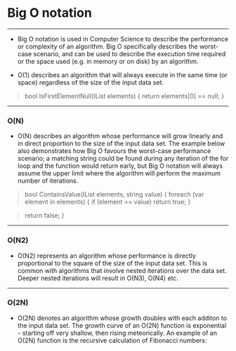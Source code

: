 # Big O notation

---

* Big O notation is used in Computer Science to describe the performance or complexity of an algorithm. Big O specifically describes the worst-case scenario, and can be used to describe the execution time required or the space used (e.g. in memory or on disk) by an algorithm.

- O(1) describes an algorithm that will always execute in the same time (or space) regardless of the size of the input data set.

> bool IsFirstElementNull(IList<string> elements)
> {
>    return elements[0] == null;
> }

___

### O(N)

- O(N) describes an algorithm whose performance will grow linearly and in direct proportion to the size of the input data set. The example below also demonstrates how Big O favours the worst-case performance scenario; a matching string could be found during any iteration of the for loop and the function would return early, but Big O notation will always assume the upper limit where the algorithm will perform the maximum number of iterations.

> bool ContainsValue(IList<string> elements, string value)
> {
>    foreach (var element in elements)
>    {
>        if (element == value) return true;
>    }

>    return false;
>}

___

### O(N2)

- O(N2) represents an algorithm whose performance is directly proportional to the square of the size of the input data set. This is common with algorithms that involve nested iterations over the data set. Deeper nested iterations will result in O(N3), O(N4) etc.

___

### O(2N)

- O(2N) denotes an algorithm whose growth doubles with each additon to the input data set. The growth curve of an O(2N) function is exponential - starting off very shallow, then rising meteorically. An example of an O(2N) function is the recursive calculation of Fibonacci numbers: